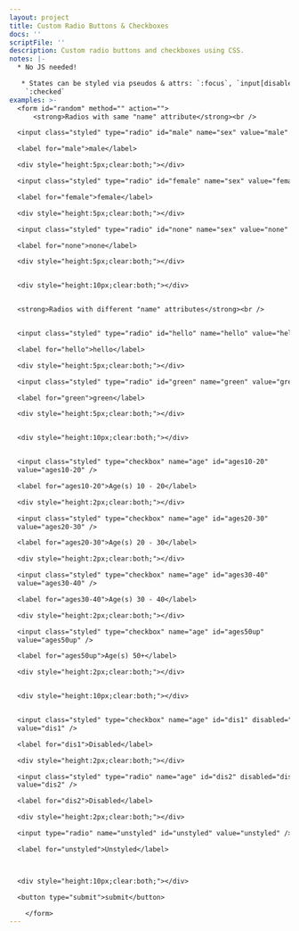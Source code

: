 ```yaml
---
layout: project
title: Custom Radio Buttons & Checkboxes
docs: ''
scriptFile: ''
description: Custom radio buttons and checkboxes using CSS.
notes: |-
  * No JS needed!

   * States can be styled via pseudos & attrs: `:focus`, `input[disabled]`,
    `:checked`
examples: >-
  <form id="random" method="" action="">
      <strong>Radios with same "name" attribute</strong><br />

  <input class="styled" type="radio" id="male" name="sex" value="male" />

  <label for="male">male</label>

  <div style="height:5px;clear:both;"></div>

  <input class="styled" type="radio" id="female" name="sex" value="female" />

  <label for="female">female</label>

  <div style="height:5px;clear:both;"></div>

  <input class="styled" type="radio" id="none" name="sex" value="none" />

  <label for="none">none</label>

  <div style="height:5px;clear:both;"></div>


  <div style="height:10px;clear:both;"></div>


  <strong>Radios with different "name" attributes</strong><br />


  <input class="styled" type="radio" id="hello" name="hello" value="hello" />

  <label for="hello">hello</label>

  <div style="height:5px;clear:both;"></div>

  <input class="styled" type="radio" id="green" name="green" value="green" />

  <label for="green">green</label>

  <div style="height:5px;clear:both;"></div>


  <div style="height:10px;clear:both;"></div>


  <input class="styled" type="checkbox" name="age" id="ages10-20"
  value="ages10-20" />

  <label for="ages10-20">Age(s) 10 - 20</label>

  <div style="height:2px;clear:both;"></div>

  <input class="styled" type="checkbox" name="age" id="ages20-30"
  value="ages20-30" />

  <label for="ages20-30">Age(s) 20 - 30</label>

  <div style="height:2px;clear:both;"></div>

  <input class="styled" type="checkbox" name="age" id="ages30-40"
  value="ages30-40" />

  <label for="ages30-40">Age(s) 30 - 40</label>

  <div style="height:2px;clear:both;"></div>

  <input class="styled" type="checkbox" name="age" id="ages50up"
  value="ages50up" />

  <label for="ages50up">Age(s) 50+</label>

  <div style="height:2px;clear:both;"></div>


  <div style="height:10px;clear:both;"></div>


  <input class="styled" type="checkbox" name="age" id="dis1" disabled="disabled"
  value="dis1" />

  <label for="dis1">Disabled</label>

  <div style="height:2px;clear:both;"></div>

  <input class="styled" type="radio" name="age" id="dis2" disabled="disabled"
  value="dis2" />

  <label for="dis2">Disabled</label>

  <div style="height:2px;clear:both;"></div>

  <input type="radio" name="unstyled" id="unstyled" value="unstyled" />

  <label for="unstyled">Unstyled</label>    



  <div style="height:10px;clear:both;"></div>

  <button type="submit">submit</button>

    </form>
---
```


